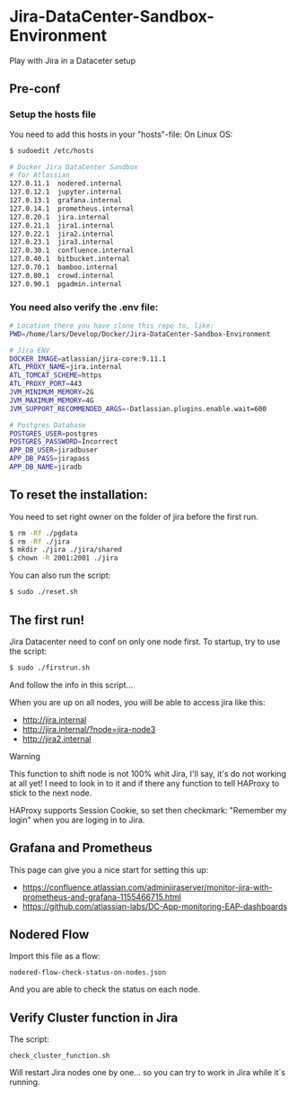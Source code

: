# Jira-DataCenter-Sandbox-Environment
Play with Jira in a Dataceter setup

## Pre-conf
### Setup the hosts file
You need to add this hosts in your "hosts"-file:
On Linux OS:
```bash
$ sudoedit /etc/hosts
```

```bash
# Docker Jira DataCenter Sandbox
# for Atlassian
127.0.11.1  nodered.internal
127.0.12.1  jupyter.internal
127.0.13.1  grafana.internal
127.0.14.1  prometheus.internal
127.0.20.1  jira.internal
127.0.21.1  jira1.internal
127.0.22.1  jira2.internal
127.0.23.1  jira3.internal
127.0.30.1  confluence.internal
127.0.40.1  bitbucket.internal
127.0.70.1  bamboo.internal
127.0.80.1  crowd.internal
127.0.90.1  pgadmin.internal
```
### You need also verify the .env file:
````bash
# Location there you have clone this repo to, like:
PWD=/home/lars/Develop/Docker/Jira-DataCenter-Sandbox-Environment

# Jira ENV
DOCKER_IMAGE=atlassian/jira-core:9.11.1
ATL_PROXY_NAME=jira.internal
ATL_TOMCAT_SCHEME=https
ATL_PROXY_PORT=443
JVM_MINIMUM_MEMORY=2G
JVM_MAXIMUM_MEMORY=4G
JVM_SUPPORT_RECOMMENDED_ARGS=-Datlassian.plugins.enable.wait=600

# Postgres Database
POSTGRES_USER=postgres
POSTGRES_PASSWORD=Incorrect
APP_DB_USER=jiradbuser
APP_DB_PASS=jirapass
APP_DB_NAME=jiradb

````

## To reset the installation:
You need to set right owner on the folder of jira before the first run. 
````bash
$ rm -Rf ./pgdata
$ rm -Rf ./jira
$ mkdir ./jira ./jira/shared 
$ chown -R 2001:2001 ./jira
````
You can also run the script:
````bash
$ sudo ./reset.sh
````
## The first run!
Jira Datacenter need to conf on only one node first.
To startup, try to use the script:
````bash
$ sudo ./firstrun.sh
````
And follow the info in this script...

When you are up on all nodes, you will be able to access jira like this:
* http://jira.internal
* http://jira.internal/?node=jira-node3
* http://jira2.internal

> [!WARNING]
> This function to shift node is not 100% whit Jira, I'll say, it's do not working at all yet! I need to look in to it and if there any function to tell HAProxy to stick to the next node. 

HAProxy supports Session Cookie, so set then checkmark: "Remember my login" when you are loging in to Jira.

## Grafana and Prometheus
This page can give you a nice start for setting this up:
* https://confluence.atlassian.com/adminjiraserver/monitor-jira-with-prometheus-and-grafana-1155466715.html
* https://github.com/atlassian-labs/DC-App-monitoring-EAP-dashboards

## Nodered Flow
Import this file as a flow:
````
nodered-flow-check-status-on-nodes.json
````
And you are able to check the status on each node.


## Verify Cluster function in Jira
The script:
````
check_cluster_function.sh
````
Will restart Jira nodes one by one... so you can try to work in Jira while it´s running.
